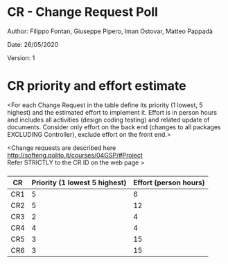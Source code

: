 # CR - Change Request Poll

Author: Filippo Fontan, Giuseppe Pipero, Iman Ostovar, Matteo Pappadà

Date: 26/05/2020

Version: 1


# CR priority and effort estimate


<For each Change Request in the table define its priority (1 lowest, 5 highest) and the estimated effort
to implement it. Effort is in person hours and includes all activities (design coding testing) and related
update of documents. Consider only effort on the back end (changes to all packages EXCLUDING Controller), exclude effort on the front end.>

<Change requests are described here http://softeng.polito.it/courses/04GSP/#Project   
 Refer STRICTLY to the CR ID on the web page >

### 

|   CR          | Priority (1 lowest 5 highest)       |          Effort (person hours) |   
| ----------- | ------------------------------- | ---------------------------- | 
| CR1   | 5| 6|          
| CR2   | 5| 12| 
| CR3   | 2| 4| 
| CR4   | 4| 4| 
| CR5   | 3| 15| 
| CR6   | 3| 15| 
